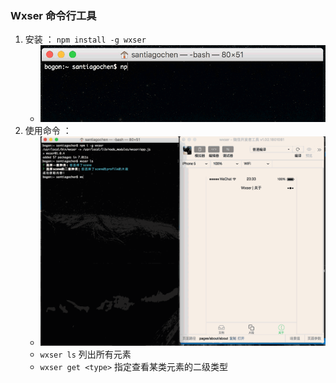 ### Wxser 命令行工具
 
1. 安装 ： ``` npm install -g wxser  ```
    - ![安装示意图](https://raw.githubusercontent.com/santiagochen/wxser/master/assets/install.gif)
2. 使用命令 ：
    - ![使用示意图](https://raw.githubusercontent.com/santiagochen/wxser/master/assets/paste.gif)
    - ``` wxser ls ``` 列出所有元素
    - ``` wxser get <type> ``` 指定查看某类元素的二级类型

